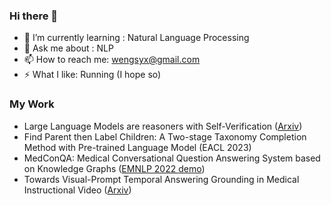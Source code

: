 ### Hi there 👋

- 🌱 I’m currently learning : Natural Language Processing
- 💬 Ask me about : NLP
- 📫 How to reach me: wengsyx@gmail.com
- ⚡ What I like: Running (I hope so)

### My Work

- Large Language Models are reasoners with Self-Verification ([Arxiv](https://arxiv.org/abs/2212.09561))
- Find Parent then Label Children: A Two-stage Taxonomy Completion Method with Pre-trained Language Model (EACL 2023)
- MedConQA: Medical Conversational Question Answering System based on Knowledge Graphs ([EMNLP 2022 demo](https://aclanthology.org/2022.emnlp-demos.15/))
- Towards Visual-Prompt Temporal Answering Grounding in Medical Instructional Video ([Arxiv](https://arxiv.org/abs/2203.06667))

